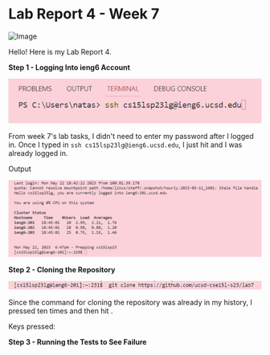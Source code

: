 # Lab Report 4 - Week 7

![Image]()

Hello! Here is my Lab Report 4.



**Step 1 - Logging Into ieng6 Account**

![Image](login.png)

From week 7's lab tasks, I didn't need to enter my password after I logged in. Once I typed in `ssh cs15lsp23lg@ieng6.ucsd.edu`, I just hit <enter> and I was already logged in.

Output

![Image](loginoutput.png)
  
**Step 2 - Cloning the Repository**
  
![Image](cloning.png)
  
 Since the command for cloning the repository was already in my history, I pressed <up> ten times and then hit <enter>.
  
 Keys pressed: <up><up><up><up><up><up><up><up><up><up><enter>

  **Step 3 - Running the Tests to See Failure**


